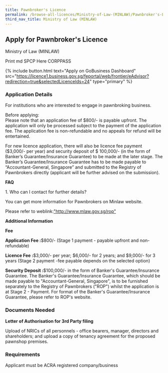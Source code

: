 ```yaml
---
title: Pawnbroker's Licence
permalink: /browse-all-licences/Ministry-of-Law-(MINLAW)/Pawnbroker's-Licence
third_nav_title: Ministry of Law (MINLAW)
---
```


## Apply for Pawnbroker's Licence

Ministry of Law (MINLAW)

Print md SPCP Here CORPPASS

{% include button.html text="Apply on GoBusiness Dashboard" src="https://licence1.business.gov.sg/feportal/web/frontier/eAdvisor?redirection=true&selectedLicenceIds=24" type="primary" %}

### Application Details

<p>For institutions who are interested to engage in pawnbroking business.</p>
<p>Before applying:<br />Please note that an application fee of $800/- is payable upfront. The application will only be processed subject to the payment of the application fee. The application fee is non-refundable and no appeals for refund will be entertained.</p>
<p>For new licence application, there will also be licence fee payment ($3,000/- per year) and security deposit of $ 100,000/- (in the form of Banker&rsquo;s Guarantee/Insurance Guarantee) to be made at the later stage. The Banker&rsquo;s Guarantee/Insurance Guarantee has to be made payable to &ldquo;Accountant-General, Singapore&rdquo; and submitted to the Registry of Pawnbrokers directly (applicant will be further advised on the submission). </p>
<p><strong>FAQ</strong></p>
<p>1. Who can I contact for further details?</p>
<p>You can get more information for Pawnbrokers on Minlaw website.</p>
<p>Please refer to weblink:<a href="http://www.mlaw.gov.sg/rop" target="&rdquo;_blank&rdquo;">"http://www.mlaw.gov.sg/rop"</a></p>

**Additional Information**

<p><strong>Fee</strong></p>
<p><strong>Application Fee :</strong>$800/- (Stage 1 payment - payable upfront and non-refundable)</p>
<p><strong>Licence Fee :</strong>$3,000/- per year; $6,000/- for 2 years; and $9,000/- for 3 years (Stage 2 payment -fee payable depends on the selected option)</p>
<p><strong>Security Deposit :</strong>$100,000/- in the form of Banker's Guarantee/Insurance Guarantee. The Banker's Guarantee/Insurance Guarantee, which should be made payable to "Accountant-General, Singapore", is to be furnished separately to the Registry of Pawnbrokers ("ROP") whilst the application is at Stage 2 - Payment. For format of the Banker's Guarantee/Insurance Guarantee, please refer to ROP's website.</p>

### Documents Needed

<p><strong>Letter of Authorisation for 3rd Party filing</strong></p>
<p>Upload of NRICs of all personnels - office bearers, manager, directors and shareholders; and upload a copy of tenancy agreement for the proposed pawnshop premises.</p>

### Requirements

Applicant must be ACRA registered company/business

